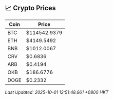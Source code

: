 ## 📈 Crypto Prices

| Coin | Price |
| ---- | ----- |
| BTC | $114542.9379 |
| ETH | $4149.5492 |
| BNB | $1012.0067 |
| CRV | $0.6836 |
| ARB | $0.4194 |
| OKB | $186.6776 |
| DOGE | $0.2332 |

_Last Updated: 2025-10-01 12:51:48.661 +0800 HKT_